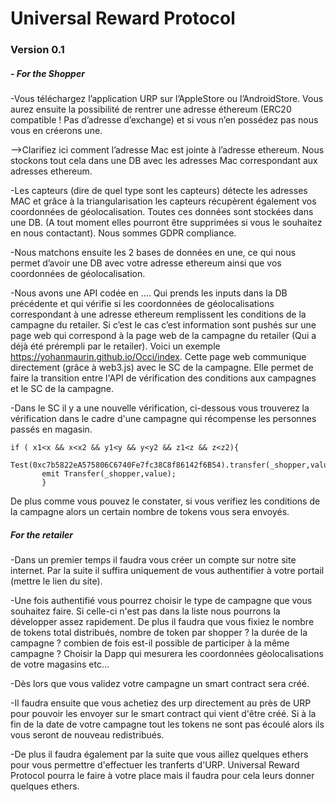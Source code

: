 # Universal Reward Protocol

### Version 0.1

##### - For the Shopper

-Vous téléchargez l’application URP sur l’AppleStore ou l’AndroidStore. Vous aurez ensuite la possibilité de rentrer une adresse éthereum (ERC20 compatible ! Pas d’adresse d’exchange) et si vous n’en possédez pas nous vous en créerons une.

-->Clarifiez ici comment l’adresse Mac est jointe à l’adresse ethereum.
Nous stockons tout cela dans une DB avec les adresses Mac correspondant aux adresses ethereum.

-Les capteurs (dire de quel type sont les capteurs) détecte les adresses MAC et grâce à la triangularisation les capteurs récupèrent également vos coordonnées de géolocalisation. Toutes ces données sont stockées dans une DB. (A tout moment elles pourront être supprimées si vous le souhaitez en nous contactant). Nous sommes GDPR compliance. 

-Nous matchons ensuite les 2 bases de données en une, ce qui nous permet d’avoir une DB avec votre adresse ethereum ainsi que vos coordonnées de géolocalisation.

-Nous avons une API codée en …. Qui prends les inputs dans la DB précédente et qui vérifie si les coordonnées de géolocalisations correspondant à une adresse ethereum remplissent les conditions de la campagne du retailer. Si c’est le cas c’est information sont pushés sur une page web qui correspond à la page web de la campagne du retailer (Qui a déjà été prérempli par le retailer). Voici un exemple https://yohanmaurin.github.io/Occi/index. Cette page web communique directement (grâce à web3.js) avec le SC de la campagne. Elle permet de faire la transition entre l'API de vérification des conditions aux campagnes et le SC de la campagne. 

-Dans le SC il y a une nouvelle vérification, ci-dessous vous trouverez la vérification dans le cadre d'une campagne qui récompense les personnes passés en magasin.
```
if ( x1<x && x<x2 && y1<y && y<y2 && z1<z && z<z2){
       Test(0xc7b5822eA575806C6740Fe7fc38C8f86142f6B54).transfer(_shopper,value);
       emit Transfer(_shopper,value);
       }
```
De plus comme vous pouvez le constater, si vous verifiez les conditions de la campagne alors un certain nombre de tokens vous sera envoyés.

##### For the retailer

-Dans un premier temps il faudra vous créer un compte sur notre site internet. Par la suite il suffira uniquement de vous authentifier à votre portail (mettre le lien du site).

-Une fois authentifié vous pourrez choisir le type de campagne que vous souhaitez faire. Si celle-ci n'est pas dans la liste nous pourrons la développer assez rapidement. De plus il faudra que vous fixiez le nombre de tokens total distribués, nombre de token par shopper ?  la durée de la campagne ? combien de fois est-il possible de participer à la même campagne ? Choisir la Dapp qui mesurera les coordonnées géolocalisations de votre magasins etc...

-Dès lors que vous validez votre campagne un smart contract sera créé. 

-Il faudra ensuite que vous achetiez des urp directement au près de URP pour pouvoir les envoyer sur le smart contract qui vient d'être créé. Si à la fin de la date de votre campagne tout les tokens ne sont pas écoulé alors ils vous seront de nouveau redistribués. 

-De plus il faudra également par la suite que vous aillez quelques ethers pour vous permettre d'effectuer les tranferts d'URP. Universal Reward Protocol pourra le faire à votre place mais il faudra pour cela leurs donner quelques ethers.


